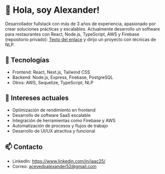 # 👋 Hola, soy Alexander!
Desarrollador fullstack con más de 3 años de experiencia, apasionado por crear soluciones prácticas y escalables. Actualmente desarrollo un software para restaurantes con React, Node.js, TypeScript, AWS y Firebase (repositorio privado): [Texto del enlace](alegriia.com) y dirijo un proyecto con técnicas de NLP.

## 🚀 Tecnologías
- Frontend: React, Next.js, Tailwind CSS
- Backend: Node.js, Express, Firebase, PostgreSQL
- Otros: AWS, Sequelize, TypeScript, NLP

## 🧠 Intereses actuales
- Optimización de rendimiento en frontend
- Desarrollo de software SaaS escalable
- Integración de herramientas como Firebase y AWS
- Automatización de procesos y flujos de trabajo
- Desarrollo de UI/UX atractiva y funcional

## 📫 Contacto
- LinkedIn: https://www.linkedin.com/in/jaac25/
- Correo: acevedoalexander52@gmail.com
